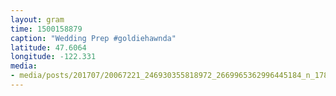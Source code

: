 ```yaml
---
layout: gram
time: 1500158879
caption: "Wedding Prep #goldiehawnda"
latitude: 47.6064
longitude: -122.331
media:
- media/posts/201707/20067221_246930355818972_2669965362996445184_n_17866596649134568.jpg
---
```

